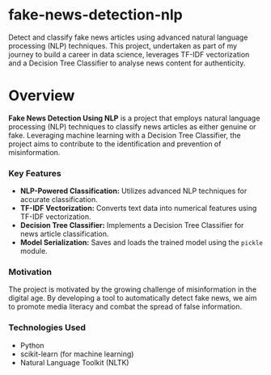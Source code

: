 # fake-news-detection-nlp
Detect and classify fake news articles using advanced natural language processing (NLP) techniques. This project, undertaken as part of my journey to build a career in data science, leverages TF-IDF vectorization and a Decision Tree Classifier to analyse news content for authenticity. 

# Overview

**Fake News Detection Using NLP** is a project that employs natural language processing (NLP) techniques to classify news articles as either genuine or fake. Leveraging machine learning with a Decision Tree Classifier, the project aims to contribute to the identification and prevention of misinformation.

### Key Features

- **NLP-Powered Classification:** Utilizes advanced NLP techniques for accurate classification.
- **TF-IDF Vectorization:** Converts text data into numerical features using TF-IDF vectorization.
- **Decision Tree Classifier:** Implements a Decision Tree Classifier for news article classification.
- **Model Serialization:** Saves and loads the trained model using the `pickle` module.

### Motivation

The project is motivated by the growing challenge of misinformation in the digital age. By developing a tool to automatically detect fake news, we aim to promote media literacy and combat the spread of false information.

### Technologies Used

- Python
- scikit-learn (for machine learning)
- Natural Language Toolkit (NLTK)
